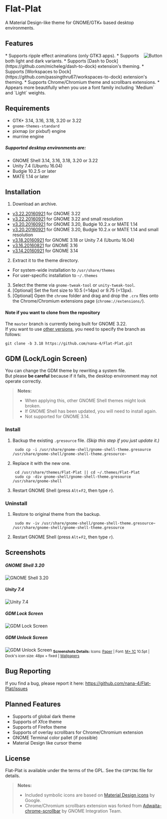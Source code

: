Flat-Plat
=========
A Material Design-like theme for GNOME/GTK+ based desktop environments.

Features
--------
<img src="../images/Button.gif" alt="Button" align="right" />
* Supports ripple effect animations (only GTK3 apps).
* Supports both light and dark variants.
* Supports [Dash to Dock](https://github.com/micheleg/dash-to-dock) extension's theming.
* Supports [Workspaces to Dock](https://github.com/passingthru67/workspaces-to-dock) extension's theming.
* Supports Chrome/Chromium theme and scrollbars extensions.
* Appears more beautifully when you use a font family including `Medium` and `Light` weights.

Requirements
------------
* GTK+ 3.14, 3.16, 3.18, 3.20 or 3.22
* `gnome-themes-standard`
* pixmap (or pixbuf) engine
* murrine engine

##### Supported desktop environments are:
* GNOME Shell 3.14, 3.16, 3.18, 3.20 or 3.22
* Unity 7.4 (Ubuntu 16.04)
* Budgie 10.2.5 or later
* MATE 1.14 or later

Installation
------------
1. Download an archive.
  * [v3.22.20160921](https://github.com/nana-4/Flat-Plat/releases/download/v3.22.20160921/Flat-Plat-3.22.20160921.tar.gz) for GNOME 3.22
  * [v3.22.20160921](https://github.com/nana-4/Flat-Plat/releases/download/v3.22.20160921/Flat-Plat-laptop-3.22.20160921.tar.gz) for GNOME 3.22 and small resolution
  * [v3.20.20160921](https://github.com/nana-4/Flat-Plat/releases/download/v3.20.20160921/Flat-Plat-3.20.20160921.tar.gz) for GNOME 3.20, Budgie 10.2.x or MATE 1.14
  * [v3.20.20160921](https://github.com/nana-4/Flat-Plat/releases/download/v3.20.20160921/Flat-Plat-laptop-3.20.20160921.tar.gz) for GNOME 3.20, Budgie 10.2.x or MATE 1.14 and small resolution
  * [v3.18.20160921](https://github.com/nana-4/Flat-Plat/releases/download/v3.18.20160921/Flat-Plat-3.18.20160921.tar.gz) for GNOME 3.18 or Unity 7.4 (Ubuntu 16.04)
  * [v3.16.20160821](https://github.com/nana-4/Flat-Plat/releases/download/v3.16.20160821/Flat-Plat-3.16.20160821.tar.gz) for GNOME 3.16
  * [v3.14.20160921](https://github.com/nana-4/Flat-Plat/releases/download/v3.14.20160921/Flat-Plat-3.14.20160921.tar.gz) for GNOME 3.14
2. Extract it to the theme directory.
  * For system-wide installation to `/usr/share/themes`
  * For user-specific installation to `~/.themes`
3. Select the theme via `gnome-tweak-tool` or `unity-tweak-tool`.
4. [Optional] Set the font size to 10.5 (=14px) or 9.75 (=13px).
5. [Optional] Open the `chrome` folder and drag and drop the `.crx` files onto the Chrome/Chromium extensions page (`chrome://extensions/`).

#### Note if you want to clone from the repository
The `master` branch is currently being built for GNOME 3.22.  
If you want to use [other versions](https://github.com/nana-4/Flat-Plat/branches/all), you need to specify the branch as follows:

    git clone -b 3.18 https://github.com/nana-4/Flat-Plat.git

GDM (Lock/Login Screen)
-----------------------
You can change the GDM theme by rewriting a system file.  
But please **be careful** because if it fails, the desktop environment may not operate correctly.
> **Notes:**
> * When applying this, other GNOME Shell themes might look broken.
> * If GNOME Shell has been updated, you will need to install again.
> * Not supported for GNOME 3.14.

### Install
1. Backup the existing `.gresource` file. _(Skip this step if you just update it.)_

        sudo cp -i /usr/share/gnome-shell/gnome-shell-theme.gresource /usr/share/gnome-shell/gnome-shell-theme.gresource~
2. Replace it with the new one.

        cd /usr/share/themes/Flat-Plat || cd ~/.themes/Flat-Plat
        sudo cp -div gnome-shell/gnome-shell-theme.gresource /usr/share/gnome-shell
3. Restart GNOME Shell (press `Alt`+`F2`, then type `r`).

### Uninstall
1. Restore to original theme from the backup.

        sudo mv -iv /usr/share/gnome-shell/gnome-shell-theme.gresource~ /usr/share/gnome-shell/gnome-shell-theme.gresource
2. Restart GNOME Shell (press `Alt`+`F2`, then type `r`).

Screenshots
-----------
##### GNOME Shell 3.20
![GNOME Shell 3.20](../images/Screenshot1.png?raw=true)
##### Unity 7.4
![Unity 7.4](../images/Screenshot2.png?raw=true)
##### GDM Lock Screen
![GDM Lock Screen](../images/Screenshot3.png?raw=true)
##### GDM Unlock Screen
![GDM Unlock Screen](../images/Screenshot4.png?raw=true)
<sub>**Screenshots Details:** Icons: [Paper](https://github.com/snwh/paper-icon-theme) | Font: [M+ 1C](https://mplus-fonts.osdn.jp/) 10.5pt | Dock's icon size: 48px + fixed | [Wallpapers](http://imgur.com/a/v2Ovx)</sub>

Bug Reporting
-------------
If you find a bug, please report it here: https://github.com/nana-4/Flat-Plat/issues

Planned Features
----------------
* Supports of global dark theme
* Supports of Xfce theme
* Supports of Firefox theme
* Supports of overlay scrollbars for Chrome/Chromium extension
* GNOME Terminal color pallet (if possible)
* Material Design like cursor theme

License
-------
Flat-Plat is available under the terms of the GPL. See the `COPYING` file for details.
> **Notes:**
> * Included symbolic icons are based on [Material Design icons](https://github.com/google/material-design-icons) by Google.
> * Chrome/Chromium scrollbars extension was forked from [Adwaita-chrome-scrollbar](https://github.com/gnome-integration-team/chrome-gnome-scrollbar) by GNOME Integration Team.
